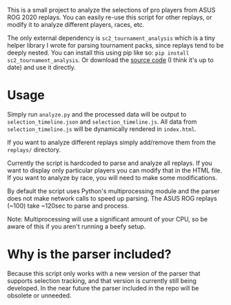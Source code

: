 This is a small project to analyze the selections of pro players from ASUS ROG 2020 replays. You can easily re-use this script for other replays, or modify it to analyze different players, races, etc.

The only external dependency is `sc2_tournament_analysis` which is a tiny helper library I wrote for parsing tournament packs, since replays tend to be deeply nested. You can install this using pip like so: `pip install sc2_tournament_analysis`. Or download the [source code](https://github.com/ZephyrBlu/sc2-tournament-analysis) (I think it's up to date) and use it directly.

# Usage

Simply run `analyze.py` and the processed data will be output to `selection_timeline.json` and `selection_timeline.js`. All data from `selection_timeline.js` will be dynamically rendered in `index.html`. 

If you want to analyze different replays simply add/remove them from the `replays/` directory.

Currently the script is hardcoded to parse and analyze all replays. If you want to display only particular players you can modify that in the HTML file. If you want to analyze by race, you will need to make some modifications.

By default the script uses Python's multiprocessing module and the parser does not make network calls to speed up parsing. The ASUS ROG replays (~100) take ~120sec to parse and process.

Note: Multiprocessing will use a significant amount of your CPU, so be aware of this if you aren't running a beefy setup.

# Why is the parser included?

Because this script only works with a new version of the parser that supports selection tracking, and that version is currently still being developed. In the near future the parser included in the repo will be obsolete or unneeded.

